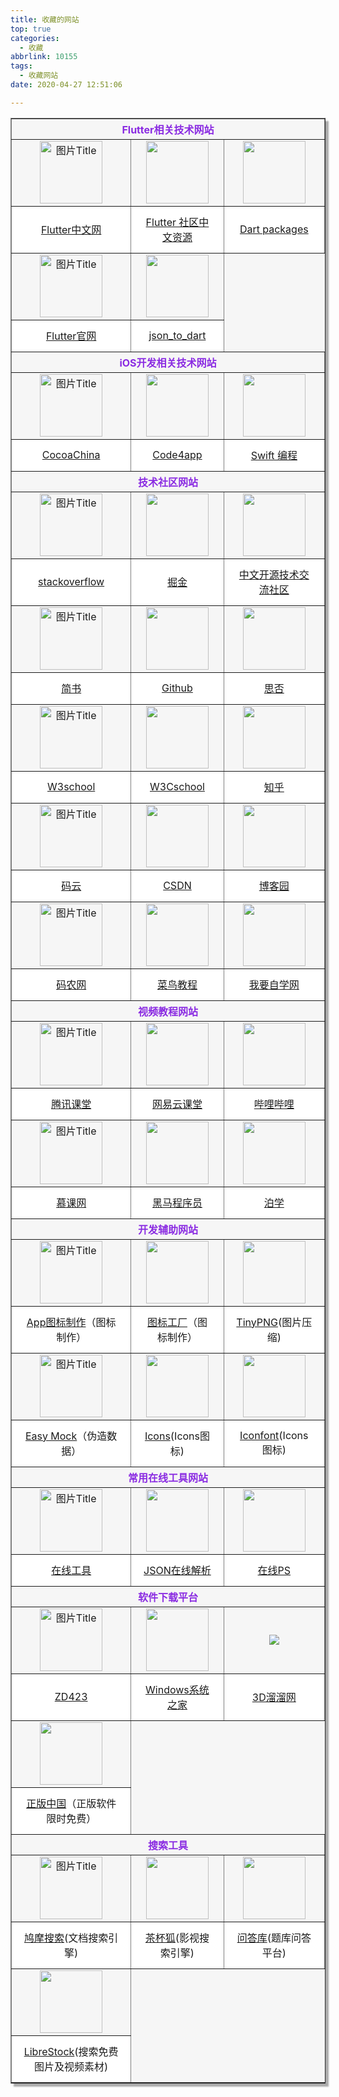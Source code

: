 ```yaml
---
title: 收藏的网站
top: true
categories:
  - 收藏
abbrlink: 10155
tags:
  - 收藏网站
date: 2020-04-27 12:51:06

---
```



<div style="box-shadow: 5px 5px 2px #AAAAAA;background-color:#f6f6f6;vertical-align:middle;margin:auto;text-align:center;">
  <table border="1">
  <tbody>
    <!-- -------------------------------------------Flutter相关技术网站---------------------------------------- -->
   <!-- 分类标题 -->
    <tr align="center" valign="center">
      <th colspan="3" style="color:#8A2BE2"><strong>Flutter相关技术网站</strong></th>
    </tr>
    <!-- 网站图标 -->
    <tr>
      <td align="center" valign="center">
        <img src="https://cdn.jsdelivr.net/gh/flutterchina/website@1.0/images/flutter-mark-square-100.png" title="图片Title" style="width:100px" />
      </td>
       <td align="center" valign="center">
           <img src="https://flutter.cn/favicon.ico"style="width:100px"/>
      </td> 
      <td align="center" valign="center">
           <img src="https://cdn.jsdelivr.net/gh/flutterchina/website@1.0/images/flutter-mark-square-100.png" style="width:100px"/>
      </td> 
    </tr>
    <!-- 网站名称 -->
    <tr style="background-color:#ffffff;">
      <td>
        <div style="padding:10px"><center><a href="https://flutterchina.club">Flutter中文网</a></center></div>
      </td>
       <td>
        <div style="padding:10px"><center><a href="https://www.flutter-io.cn">Flutter 社区中文资源</a></center></div>
      </td>
      <td>
        <div style="padding:10px"><center><a href="https://pub.flutter-io.cn">Dart packages</a></center></div>
      </td> 
    </tr>
    <!-- 网站图标 -->
    <tr>
      <td align="center" valign="center">
        <img src="https://cdn.jsdelivr.net/gh/flutterchina/website@1.0/images/flutter-mark-square-100.png" title="图片Title" style="width:100px" />
      </td>
      <td align="center" valign="center">
           <img src="https://cdn.jsdelivr.net/gh/flutterchina/website@1.0/images/flutter-mark-square-100.png" style="width:100px"/>
      </td> 
    </tr>
    <!-- 网站名称 -->
    <tr style="background-color:#ffffff;">
      <td>
        <div style="padding:10px"><center><a href="https://flutter.dev">Flutter官网</a></center></div>
      </td>
      <td>
        <div style="padding:10px"><center><a href="https://javiercbk.github.io/json_to_dart/">json_to_dart</a></center></div>
      </td> 
    </tr>
  <!-- -------------------------------------------iOS开发相关技术网站---------------------------------------- -->
   <!-- 分类标题 -->
    <tr align="center" valign="center">
      <th colspan="3" style="color:#8A2BE2"><strong>iOS开发相关技术网站</strong></th>
    </tr>
    <!-- 网站图标 -->
    <tr>
      <td align="center" valign="center">
        <img src="https://jdi.cocosbcx.net/image/cocoachina/new_logo.png" title="图片Title" style="width:100px" />
      </td>
       <td align="center" valign="center">
           <img src="http://www.code4app.com/template/dean_flyi_170116/deancss/logo.png"style="width:100px"/>
      </td> 
      <td align="center" valign="center">
           <img src="http://www.swift51.com/favicon.ico" style="width:100px"/>
      </td> 
    </tr>
    <!-- 网站名称 -->
    <tr style="background-color:#ffffff;">
      <td>
        <div style="padding:10px"><center><a href="http://www.cocoachina.com">CocoaChina</a></center></div>
      </td>
       <td>
        <div style="padding:10px"><center><a href="http://www.code4app.com">Code4app</a></center></div>
      </td>
      <td>
        <div style="padding:10px"><center><a href="http://www.swift51.com/swift4.0/chapter2/22_Protocols.html">Swift 编程</a></center></div>
      </td> 
    </tr>
           <!-- -------------------------------------------技术社区网站---------------------------------------- -->
   <!-- 分类标题 -->
    <tr align="center" valign="center">
      <th colspan="3" style="color:#8A2BE2"><strong>技术社区网站</strong></th>
    </tr>
    <!-- 网站图标 -->
    <tr>
      <td align="center" valign="center">
        <img src="https://cdn.sstatic.net/Sites/stackoverflow/img/apple-touch-icon.png?v=c78bd457575a" title="图片Title" style="width:100px" />
      </td>
       <td align="center" valign="center">
           <img src="https://b-gold-cdn.xitu.io/v3/static/img/logo.a7995ad.svg"style="width:100px"/>
      </td> 
      <td align="center" valign="center">
           <img src="https://static.oschina.net/new-osc/img/logo_osc_new.svg" style="width:100px"/>
      </td> 
    </tr>
    <!-- 网站名称 -->
    <tr style="background-color:#ffffff;">
      <td>
        <div style="padding:10px"><center><a href="https://stackoverflow.com">stackoverflow</a></center></div>
      </td>
       <td>
        <div style="padding:10px"><center><a href="https://juejin.im">掘金</a></center></div>
      </td>
      <td>
        <div style="padding:10px"><center><a href="https://www.oschina.net">中文开源技术交流社区</a></center></div>
      </td> 
    </tr>
        <!-- 网站图标 -->
    <tr>
      <td align="center" valign="center">
        <img src="https://cdn2.jianshu.io/assets/web/nav-logo-4c7bbafe27adc892f3046e6978459bac.png" title="图片Title" style="width:100px" />
      </td>
       <td align="center" valign="center">
           <img src="https://github.githubassets.com/images/modules/site/home-illo-team-tools.svg"style="width:100px"/>
      </td> 
      <td align="center" valign="center">
           <img src="https://cdn.segmentfault.com/v-5e8d8dec/global/img/touch-icon.png" style="width:100px"/>
      </td> 
    </tr>
    <!-- 网站名称 -->
    <tr style="background-color:#ffffff;">
      <td>
        <div style="padding:10px"><center><a href="https://www.jianshu.com">简书</a></center></div>
      </td>
       <td>
        <div style="padding:10px"><center><a href="https://github.com">Github</a></center></div>
      </td>
      <td>
        <div style="padding:10px"><center><a href="https://segmentfault.com">思否</a></center></div>
      </td> 
    </tr>
    <!-- 网站图标 -->
    <tr>
      <td align="center" valign="center">
        <img src="https://www.w3school.com.cn/ui2019/logo-180.png" title="图片Title" style="width:100px" />
      </td>
       <td align="center" valign="center">
           <img src="https://www.w3cschool.cn/statics/images/favicon.ico?v=2.2"style="width:100px"/>
      </td> 
      <td align="center" valign="center">
           <img src="https://static.zhihu.com/static/favicon.ico" style="width:100px"/>
      </td> 
    </tr>
    <!-- 网站名称 -->
    <tr style="background-color:#ffffff;">
      <td>
        <div style="padding:10px"><center><a href="https://www.w3school.com.cn">W3school</a></center></div>
      </td>
       <td>
        <div style="padding:10px"><center><a href="https://www.w3cschool.cn">W3Cschool</a></center></div>
      </td>
      <td>
        <div style="padding:10px"><center><a href="https://www.zhihu.com/signin?next=%2F">知乎</a></center></div>
      </td> 
    </tr>
    <!-- 网站图标 -->
    <tr>
      <td align="center" valign="center">
        <img src="https://gitee.com/static/images/logo-black.svg?t=158106664" title="图片Title" style="width:100px" />
      </td>
       <td align="center" valign="center">
           <img src="https://csdnimg.cn/cdn/content-toolbar/csdn-logo.png?v=20200416.1"style="width:100px"/>
      </td> 
      <td align="center" valign="center">
           <img src="https://www.cnblogs.com/images/logo_small.gif" style="width:100px"/>
      </td> 
    </tr>
    <!-- 网站名称 -->
    <tr style="background-color:#ffffff;">
      <td>
        <div style="padding:10px"><center><a href="https://gitee.com">码云</a></center></div>
      </td>
       <td>
        <div style="padding:10px"><center><a href="https://www.csdn.net">CSDN</a></center></div>
      </td>
      <td>
        <div style="padding:10px"><center><a href="https://www.cnblogs.com">博客园</a></center></div>
      </td> 
    </tr>
    <!-- 网站图标 -->
    <tr>
      <td align="center" valign="center">
        <img src="http://static.codeceo.com/asset/css/img/logo-new.png" title="图片Title" style="width:100px" />
      </td>
       <td align="center" valign="center">
           <img src="https://www.runoob.com/wp-content/themes/runoob/assets/img/runoob-logo.png"style="width:100px"/>
      </td> 
      <td align="center" valign="center">
           <img src="https://www.51zxw.net/Contents/Images/logo.png" style="width:100px"/>
      </td> 
    </tr>
    <!-- 网站名称 -->
    <tr style="background-color:#ffffff;">
      <td>
        <div style="padding:10px"><center><a href="http://www.codeceo.com">码农网</a></center></div>
      </td>
       <td>
        <div style="padding:10px"><center><a href="https://www.runoob.com">菜鸟教程</a></center></div>
      </td>
      <td>
        <div style="padding:10px"><center><a href="https://www.51zxw.net">我要自学网</a></center></div>
      </td> 
    </tr>
         <!-- -------------------------------------------视频教程网站---------------------------------------- -->
   <!-- 分类标题 -->
    <tr align="center" valign="center">
      <th colspan="3" style="color:#8A2BE2"><strong>视频教程网站</strong></th>
    </tr>
    <!-- 网站图标 -->
    <tr>
      <td align="center" valign="center">
        <img src="https://8.url.cn/edu/edu_modules/edu-ui/img/bg/logo192-3x.e89120ba.png" title="图片Title" style="width:100px" />
      </td>
       <td align="center" valign="center">
           <img src="https://edu-image.nosdn.127.net/51373455cc3e4a96a802e89387cb868c.png?imageView&quality=100"style="width:100px"/>
      </td> 
      <td align="center" valign="center">
           <img src="https://activity.hdslb.com/zzjs/20160608appDownload/img/pc/tittle.png" style="width:100px"/>
      </td> 
    </tr>
    <!-- 网站名称 -->
    <tr style="background-color:#ffffff;">
      <td>
        <div style="padding:10px"><center><a href="https://ke.qq.com">腾讯课堂</a></center></div>
      </td>
       <td>
        <div style="padding:10px"><center><a href="https://study.163.com">网易云课堂</a></center></div>
      </td>
      <td>
        <div style="padding:10px"><center><a href="https://www.bilibili.com">哔哩哔哩</a></center></div>
      </td> 
    </tr>
        <!-- 网站图标 -->
    <tr>
      <td align="center" valign="center">
        <img src="https://www.imooc.com/static/img/index/logo.png" title="图片Title" style="width:100px" />
      </td>
       <td align="center" valign="center">
           <img src="http://yun.itheima.com/Root/images/logo.jpg"style="width:100px"/>
      </td> 
      <td align="center" valign="center">
           <img src="https://boxueio.com/assets/images/bx-logo-v4@2x.png" style="width:100px"/>
      </td> 
    </tr>
    <!-- 网站名称 -->
    <tr style="background-color:#ffffff;">
      <td>
        <div style="padding:10px"><center><a href="https://www.imooc.com">慕课网</a></center></div>
      </td>
       <td>
        <div style="padding:10px"><center><a href="http://yun.itheima.com">黑马程序员</a></center></div>
      </td>
      <td>
        <div style="padding:10px"><center><a href="https://boxueio.com">泊学</a></center></div>
      </td> 
    </tr>
       <!-- -------------------------------------------开发辅助网站---------------------------------------- -->
   <!-- 分类标题 -->
    <tr align="center" valign="center">
      <th colspan="3" style="color:#8A2BE2"><strong>开发辅助网站</strong></th>
    </tr>
    <!-- 网站图标 -->
    <tr>
      <td align="center" valign="center">
        <img src="http://www.makeicon.cc/Content/imgs/icon.png" title="图片Title" style="width:100px" />
      </td>
       <td align="center" valign="center">
           <img src="https://icon.wuruihong.com/favicon.ico"style="width:100px"/>
      </td> 
      <td align="center" valign="center">
           <img src="https://tinypng.com/images/apng/panda-waving.png" style="width:100px"/>
      </td> 
    </tr>
    <!-- 网站名称 -->
    <tr style="background-color:#ffffff;">
      <td>
        <div style="padding:10px"><center><a href="http://www.makeicon.cc">App图标制作</a>（图标制作）</center></div>
      </td>
       <td>
        <div style="padding:10px"><center><a href="https://icon.wuruihong.com/">图标工厂</a>（图标制作） </center></div>
      </td>
      <td>
        <div style="padding:10px"><center><a href="https://tinypng.com">TinyPNG</a>(图片压缩) </center></div>
      </td> 
    </tr>
        <!-- 网站图标 -->
    <tr>
      <td align="center" valign="center">
        <img src="https://www.easy-mock.com/public/images/easy-mock.png" title="图片Title" style="width:100px" />
      </td>
       <td align="center" valign="center">
           <img src="https://material.io/resources/icons/static/ic_material_192px_light.svg"style="width:100px"/>
      </td> 
      <td align="center" valign="center">
           <img src="https://img.alicdn.com/tfs/TB1td1qB5rpK1RjSZFhXXXSdXXa-60-30.png" style="width:100px"/>
      </td> 
    </tr>
    <!-- 网站名称 -->
    <tr style="background-color:#ffffff;">
      <td>
        <div style="padding:10px"><center><a href="https://www.easy-mock.com/login">Easy Mock</a>（伪造数据）</center></div>
      </td>
       <td>
        <div style="padding:10px"><center><a href="https://material.io/resources/icons/?icon=sd_storage&style=baseline">Icons</a>(Icons图标)</center></div>
      </td>
      <td>
        <div style="padding:10px"><center><a href="https://www.iconfont.cn">Iconfont</a>(Icons图标)</center></div>
      </td> 
    </tr>
     <!-- -------------------------------------------常用在线工具网站---------------------------------------- -->
   <!-- 分类标题 -->
    <tr align="center" valign="center">
      <th colspan="3" style="color:#8A2BE2"><strong>常用在线工具网站</strong></th>
    </tr>
    <!-- 网站图标 -->
    <tr>
      <td align="center" valign="center">
        <img src="https://qn11.tool.lu/201710/15/103320SbM84Ql4tETjg49a_28x28.png" title="图片Title" style="width:100px" />
      </td>
       <td align="center" valign="center">
           <img src="https://qn11.tool.lu/201710/15/103320SbM84Ql4tETjg49a_28x28.png"style="width:100px"/>
      </td> 
      <td align="center" valign="center">
           <img src="https://www.uupoop.com/images/logo.svg" style="width:100px"/>
      </td> 
    </tr>
    <!-- 网站名称 -->
    <tr style="background-color:#ffffff;">
      <td>
        <div style="padding:10px"><center><a href="https://tool.lu">在线工具</a></center></div>
      </td>
       <td>
        <div style="padding:10px"><center><a href="https://www.json.cn">JSON在线解析</a></center></div>
      </td>
      <td>
        <div style="padding:10px"><center><a href="https://www.uupoop.com">在线PS</a></center></div>
      </td> 
    </tr>
   <!-- -------------------------------------------软件下载平台---------------------------------------- -->
   <!-- 分类标题 -->
    <tr align="center" valign="center">
      <th colspan="3" style="color:#8A2BE2"><strong>软件下载平台</strong></th>
    </tr>
    <!-- 网站图标 -->
    <tr>
      <td align="center" valign="center">
        <img src="https://www.zdfans.com/images/logo.png" title="图片Title" style="width:100px" />
      </td>
       <td align="center" valign="center">
           <img src="http://www.windowszj.com/d/imgs/pic/logo.png"style="width:100px"/>
      </td> 
      <td align="center" valign="center">
           <img style="color:red" src="https://static.3d66.com/softv2/images/logo.png" style="width:100px"/>
      </td> 
    </tr>
    <!-- 网站名称 -->
    <tr style="background-color:#ffffff;">
      <td>
        <div style="padding:10px"><center><a href="https://www.zdfans.com">ZD423</a></center></div>
      </td>
       <td>
        <div style="padding:10px"><center><a href="http://www.windowszj.com">Windows系统之家</a></center></div>
      </td>
      <td>
        <div style="padding:10px"><center><a href="https://zixue.3d66.com/popsoft.html">3D溜溜网</a></center></div>
      </td> 
    </tr>
        <!-- 多行  -->
        <tr>
      <td align="center" valign="center">
           <img src="https://getitfree.cn/wp-content/uploads/site_logo.png"style="width:100px"/>
      </td> 
    </tr>
    <tr style="background-color:#ffffff;"> 
       <td>
        <div style="padding:10px"><center><a href="https://getitfree.cn">正版中国</a>（正版软件限时免费）</center></div>
      </td>  
    </tr>
    <!-- -------------------------------------------搜索工具---------------------------------------- -->
    <!-- 分类标题 -->
    <tr align="center" valign="center">
      <th colspan="3" style="color:#8A2BE2"><strong>搜索工具</strong></th>
    </tr>
    <!-- 网站图标 -->
    <tr>
      <td align="center" valign="center">
        <img src="https://www5.jiumodiary.com/images/front/eleps.png" title="图片Title" style="width:100px" />
      </td>
       <td align="center" valign="center">
           <img src="https://cupfox-1252826939.file.myqcloud.com/cupfox/logo-4fb5c3e3d6.svg"style="width:100px"/>
      </td> 
      <td align="center" valign="center">
           <img src="https://assets.asklib.com/asset/pc/images/logo_w.svg"style="width:100px"/>
      </td> 
    </tr>
    <!-- 网站名称 -->
    <tr style="background-color:#ffffff;">
      <td>
        <div style="padding:10px"><center><a href="https://www.jiumodiary.com">鸠摩搜索</a>(文档搜索引擎)</center></div>
      </td>
       <td>
        <div style="padding:10px"><center><a href="https://www.cupfox.com">茶杯狐</a>(影视搜索引擎)</center></div>
      </td>
      <td>
        <div style="padding:10px"><center><a href="https://www.asklib.com">问答库</a>(题库问答平台)</center></div>
      </td> 
     <!-- 多行  -->
    </tr>
        <tr>
      <td align="center" valign="center">
           <img src="https://librestock.com/static/images/logo.png"style="width:100px"/>
      </td> 
    </tr>
    <tr style="background-color:#ffffff;"> 
       <td>
        <div style="padding:10px"><center><a href="https://librestock.com">LibreStock</a>(搜索免费图片及视频素材)</center></div>
      </td>  
    </tr>
  </tbody>

